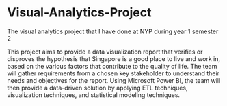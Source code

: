 # Visual-Analytics-Project



The visual analytics project that I have done at NYP during year 1 semester 2


This project aims to provide a data visualization report that verifies or disproves the hypothesis that Singapore is a good place to live and work in, based on the various factors that contribute to the quality of life. The team will gather requirements from a chosen key stakeholder to understand their needs and objectives for the report. Using Microsoft Power BI, the team will then provide a data-driven solution by applying ETL techniques, visualization techniques, and statistical modeling techniques.
